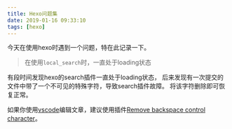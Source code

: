 ```yaml
---
title: Hexo问题集
date: 2019-01-16 09:33:10
tags: [hexo]
---
```


今天在使用hexo时遇到一个问题，特在此记录一下。

> 在使用`local_search`时，一直处于loading状态

有段时间发现hexo的search插件一直处于loading状态，
后来发现有一次提交的文件中带了一个不可见的特殊字符，导致search插件故障。
将该字符删除即可恢复正常。

如果你使用[vscode][vscode]编辑文章，建议使用插件[Remove backspace control character][ctrlchar-remover]。

[vscode]: https://code.visualstudio.com/
[ctrlchar-remover]: https://marketplace.visualstudio.com/items?itemName=satokaz.vscode-bs-ctrlchar-remover
